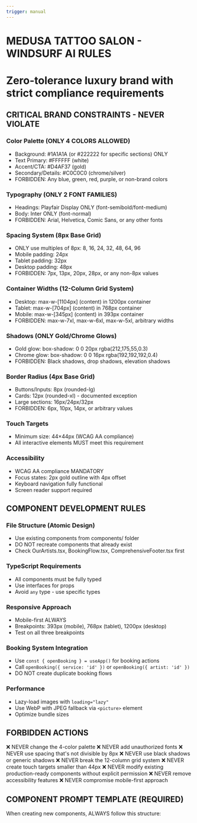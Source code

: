 ```yaml
---
trigger: manual
---
```


# MEDUSA TATTOO SALON - WINDSURF AI RULES
# Zero-tolerance luxury brand with strict compliance requirements

## CRITICAL BRAND CONSTRAINTS - NEVER VIOLATE

### Color Palette (ONLY 4 COLORS ALLOWED)
- Background: #1A1A1A (or #222222 for specific sections) ONLY
- Text Primary: #FFFFFF (white)
- Accent/CTA: #D4AF37 (gold)
- Secondary/Details: #C0C0C0 (chrome/silver)
- FORBIDDEN: Any blue, green, red, purple, or non-brand colors

### Typography (ONLY 2 FONT FAMILIES)
- Headings: Playfair Display ONLY (font-semibold/font-medium)
- Body: Inter ONLY (font-normal)
- FORBIDDEN: Arial, Helvetica, Comic Sans, or any other fonts

### Spacing System (8px Base Grid)
- ONLY use multiples of 8px: 8, 16, 24, 32, 48, 64, 96
- Mobile padding: 24px
- Tablet padding: 32px
- Desktop padding: 48px
- FORBIDDEN: 7px, 13px, 20px, 28px, or any non-8px values

### Container Widths (12-Column Grid System)
- Desktop: max-w-[1104px] (content) in 1200px container
- Tablet: max-w-[704px] (content) in 768px container
- Mobile: max-w-[345px] (content) in 393px container
- FORBIDDEN: max-w-7xl, max-w-6xl, max-w-5xl, arbitrary widths

### Shadows (ONLY Gold/Chrome Glows)
- Gold glow: box-shadow: 0 0 20px rgba(212,175,55,0.3)
- Chrome glow: box-shadow: 0 0 16px rgba(192,192,192,0.4)
- FORBIDDEN: Black shadows, drop shadows, elevation shadows

### Border Radius (4px Base Grid)
- Buttons/Inputs: 8px (rounded-lg)
- Cards: 12px (rounded-xl) - documented exception
- Large sections: 16px/24px/32px
- FORBIDDEN: 6px, 10px, 14px, or arbitrary values

### Touch Targets
- Minimum size: 44×44px (WCAG AA compliance)
- All interactive elements MUST meet this requirement

### Accessibility
- WCAG AA compliance MANDATORY
- Focus states: 2px gold outline with 4px offset
- Keyboard navigation fully functional
- Screen reader support required

## COMPONENT DEVELOPMENT RULES

### File Structure (Atomic Design)
- Use existing components from components/ folder
- DO NOT recreate components that already exist
- Check OurArtists.tsx, BookingFlow.tsx, ComprehensiveFooter.tsx first

### TypeScript Requirements
- All components must be fully typed
- Use interfaces for props
- Avoid `any` type - use specific types

### Responsive Approach
- Mobile-first ALWAYS
- Breakpoints: 393px (mobile), 768px (tablet), 1200px (desktop)
- Test on all three breakpoints

### Booking System Integration
- Use `const { openBooking } = useApp()` for booking actions
- Call `openBooking({ service: 'id' })` or `openBooking({ artist: 'id' })`
- DO NOT create duplicate booking flows

### Performance
- Lazy-load images with `loading="lazy"`
- Use WebP with JPEG fallback via `<picture>` element
- Optimize bundle sizes

## FORBIDDEN ACTIONS

❌ NEVER change the 4-color palette
❌ NEVER add unauthorized fonts
❌ NEVER use spacing that's not divisible by 8px
❌ NEVER use black shadows or generic shadows
❌ NEVER break the 12-column grid system
❌ NEVER create touch targets smaller than 44px
❌ NEVER modify existing production-ready components without explicit permission
❌ NEVER remove accessibility features
❌ NEVER compromise mobile-first approach

## COMPONENT PROMPT TEMPLATE (REQUIRED)

When creating new components, ALWAYS follow this structure:

